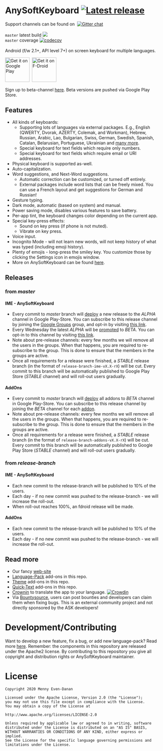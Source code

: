 AnySoftKeyboard&nbsp;[![Latest release](https://img.shields.io/github/release/AnySoftKeyboard/AnySoftKeyboard.svg)](https://github.com/AnySoftKeyboard/AnySoftKeyboard/releases)
====================
Support channels can be found on &nbsp;[![Gitter chat](https://badges.gitter.im/AnySoftKeyboard/gitter.png)](https://gitter.im/AnySoftKeyboard)<br/>
<br/>
`master` latest build&nbsp;![](https://github.com/AnySoftKeyboard/AnySoftKeyboard/workflows/checks/badge.svg?event=push&branch=master)<br/>
`master` coverage&nbsp;[![codecov](https://codecov.io/gh/AnySoftKeyboard/AnySoftKeyboard/branch/master/graph/badge.svg)](https://codecov.io/gh/AnySoftKeyboard/AnySoftKeyboard)<br/>
<br/>
Android (f/w 2.1+, API level 7+) on screen keyboard for multiple languages.

<a href="https://play.google.com/store/apps/details?id=com.menny.android.anysoftkeyboard&utm_source=global_co&utm_medium=prtnr&utm_content=Mar2515&utm_campaign=PartBadge&pcampaignid=MKT-AC-global-none-all-co-pr-py-PartBadges-Oct1515-1"><img alt="Get it on Google Play" src="https://play.google.com/intl/en_us/badges/images/apps/en-play-badge.png" height="80pt"/></a>&nbsp;&nbsp;<a href="https://f-droid.org/repository/browse/?fdid=com.menny.android.anysoftkeyboard"><img alt="Get it on F-Droid" src="https://f-droid.org/wiki/images/5/55/F-Droid-button_get-it-on_bigger.png" height="80pt"/></a>

Sign up to beta-channel [here](https://play.google.com/apps/testing/com.menny.android.anysoftkeyboard). Beta versions are pushed via Google Play Store.

## Features
 * All kinds of keyboards:
     * Supporting lots of languages via external packages. E.g., English (QWERTY, Dvorak, AZERTY, Colemak, and Workman), Hebrew, Russian, Arabic, Lao, Bulgarian, Swiss, German, Swedish, Spanish, Catalan, Belarusian, Portuguese, Ukrainian and [many more](addons/languages/PACKS.md).
     * Special keyboard for text fields which require only numbers.
     * Special keyboard for text fields which require email or URI addresses.
 * Physical keyboard is supported as-well.
 * Auto-capitalization.
 * Word suggestions, and Next-Word suggestions.
     * Automatic correction can be customized, or turned off entirely.
     * External packages include word lists that can be freely mixed. You can use a French layout and get suggestions for German and Russian!
 * Gesture typing.
 * Dark mode, automatic (based on system) and manual.
 * Power saving mode, disables various features to save battery.
 * Per-app tint, the keyboard changes color depending on the current app.
 * Special key-press effects:
     * Sound on key press (if phone is not muted).
     * Vibrate on key press.
 * Voice input. 
 * Incognito Mode - will not learn new words, will not keep history of what was typed (including emoji history).
 * Plenty of emojis - long-press the smiley key. You customize those by clicking the Settings icon in emojis window.
 * More on AnySoftKeyboard can be found [here](http://anysoftkeyboard.github.io/).

## Releases

### from _master_

#### IME - AnySoftKeyboard
* Every commit to _master_ branch will [deploy](.github/workflows/checks.yml) a new release to the _ALPHA_ channel in Google Play-Store. You can subscribe to this release channel by joining the [Google Groups](https://groups.google.com/d/forum/anysoftkeyboard-alpha-testers) group, and opt-in by visiting [this link](https://play.google.com/apps/testing/com.menny.android.anysoftkeyboard).
* Every Wednesday the latest _ALPHA_ will be [promoted](.github/workflows/deployment_promote.yml) to _BETA_. You can opt-in to this channel by visiting [this link](https://play.google.com/apps/testing/com.menny.android.anysoftkeyboard).
* Note about pre-release channels: every few months we will remove all the users in the groups. When that happens, you are required to re-subscribe to the group. This is done to ensure that the members in the groups are active.
* Once all requirements for a release were finished, a _STABLE_ release branch (in the format of `release-branch-ime-vX.X-rX`) will be cut. Every commit to this branch will be automatically published to Google Play Store (_STABLE_ channel) and will roll-out users gradually.

#### AddOns
* Every commit to _master_ branch will [deploy](.github/workflows/checks.yml) all addons to _BETA_ channel in Google Play-Store. You can subscribe to this release channel by joining the _BETA_ channel for each [addon](addons/languages/PACKS.md).
* Note about pre-release channels: every few months we will remove all the users in the groups. When that happens, you are required to re-subscribe to the group. This is done to ensure that the members in the groups are active.
* Once all requirements for a release were finished, a _STABLE_ release branch (in the format of `release-branch-addons-vX.X-rX`) will be cut. Every commit to this branch will be automatically published to Google Play Store (_STABLE_ channel) and will roll-out users gradually.

### from _release-branch_

#### IME - AnySoftKeyboard
* Each new commit to the release-branch will be published to 10% of the users.
* Each day - if no new commit was pushed to the release-branch - we will increase the roll-out.
* When roll-out reaches 100%, an fdroid release will be made.

#### AddOns
* Each new commit to the release-branch will be published to 10% of the users.
* Each day - if no new commit was pushed to the release-branch - we will increase the roll-out.

## Read more
* Our fancy [web-site](http://anysoftkeyboard.github.io/)
* [Language-Pack](addons/languages/PACKS.md) add-ons in this repo.
* [Theme](addons/themes/PACKS.md) add-ons in this repo.
* [Quick-Text](addons/quicktexts/PACKS.md) add-ons in this repo.
* [Crownin](https://crowdin.com/project/anysoftkeyboard) to translate the app to your language. [![Crowdin](https://badges.crowdin.net/anysoftkeyboard/localized.svg)](https://crowdin.com/project/anysoftkeyboard)
* Via [Bountysource](https://www.bountysource.com/teams/anysoftkeyboard/issues), users can post bounties and developers can claim them when fixing bugs. This is an external community project and not directly sponsored by the ASK developers!

# Development/Contributing
Want to develop a new feature, fix a bug, or add new language-pack? Read more [here](CONTRIBUTING.md).
Remember: the components in this repository are released under the Apache2 license. By contributing to this repository you give all copyright and distribution rights or AnySoftKeyboard maintainer.

# License

    Copyright 2020 Menny Even-Danan
    
    Licensed under the Apache License, Version 2.0 (the "License");
    you may not use this file except in compliance with the License.
    You may obtain a copy of the License at
    
    http://www.apache.org/licenses/LICENSE-2.0
    
    Unless required by applicable law or agreed to in writing, software
    distributed under the License is distributed on an "AS IS" BASIS,
    WITHOUT WARRANTIES OR CONDITIONS OF ANY KIND, either express or implied.
    See the License for the specific language governing permissions and
    limitations under the License.
    
